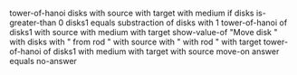 tower-of-hanoi disks with source with target with medium
if disks is-greater-than 0
disks1 equals substraction of disks with 1
tower-of-hanoi of disks1 with source with medium with target
show-value-of "Move disk " with disks with " from rod " with source with " with rod " with target 
tower-of-hanoi of disks1 with medium with target with source
move-on
answer equals no-answer